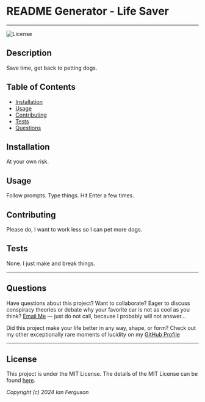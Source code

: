 # README Generator - Life Saver

  ---

  ![License](https://img.shields.io/badge/License-MIT%20License-blue.svg)

  ## Description
  Save time, get back to petting dogs.

  ## Table of Contents

  - [Installation](#installation)
  - [Usage](#usage)
  - [Contributing](#contributing)
  - [Tests](#tests)
  - [Questions](#questions)

  ## Installation
  At your own risk.

  ## Usage
  Follow prompts.  Type things.  Hit Enter a few times.

  ## Contributing
  Please do, I want to work less so I can pet more dogs.

  ## Tests
  None. I just make and break things.

  ---

  ## Questions

  Have questions about this project? Want to collaborate? Eager to discuss conspiracy theories or debate why your favorite car is not as cool as you think? [Email Me](mailto:iansterlingferguson@gmail.com) — just do not call, because I probably will not answer...
  
  Did this project make your life better in any way, shape, or form?  Check out my other exceptionally rare moments of lucidity on my [GitHub Profile](https://github.com/TEMPTAG)

  ---

  ## License

This project is under the MIT License. The details of the MIT License can be found [here](https://opensource.org/licenses/MIT).


  _Copyright (c) 2024 Ian Ferguson_
  
